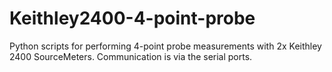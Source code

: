 # Keithley2400-4-point-probe
Python scripts for performing 4-point probe measurements with 2x Keithley 2400 SourceMeters. Communication is via the serial ports.
